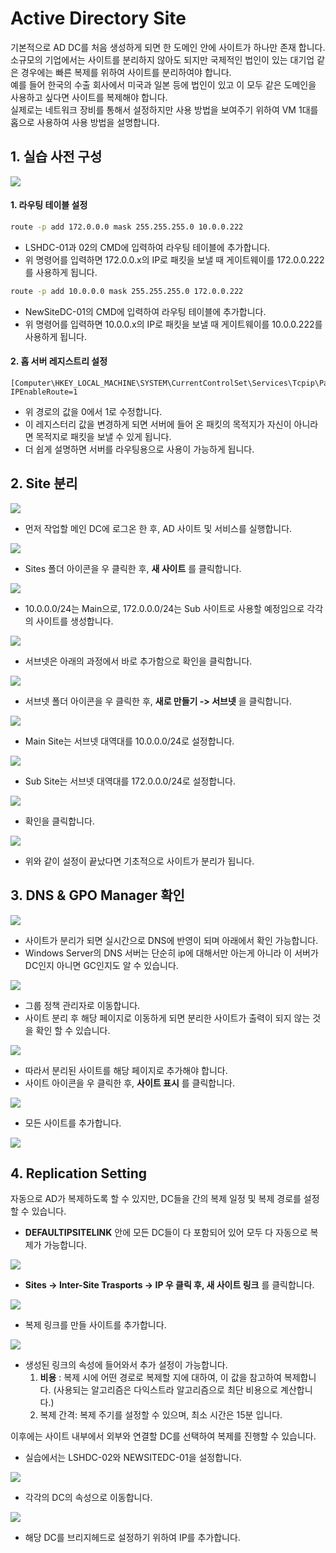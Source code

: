 # Active Directory Site

기본적으로 AD DC를 처음 생성하게 되면 한 도메인 안에 사이트가 하나만 존재 합니다. 소규모의 기업에서는 사이트를 분리하지 않아도 되지만 국제적인 법인이 있는 대기업 같은 경우에는 빠른 복제를 위하여 사이트를 분리하여야 합니다.  
예를 들어 한국의 수출 회사에서 미국과 일본 등에 법인이 있고 이 모두 같은 도메인을 사용하고 싶다면 사이트를 복제해야 합니다.  
실제로는 네트워크 장비를 통해서 설정하지만 사용 방법을 보여주기 위하여 VM 1대를 홉으로 사용하여 사용 방법을 설명합니다.  

## 1. 실습 사전 구성

![](./MD_Images/03_00001.jpg)

#### 1. 라우팅 테이블 설정
```bash
route -p add 172.0.0.0 mask 255.255.255.0 10.0.0.222
```
* LSHDC-01과 02의 CMD에 입력하여 라우팅 테이블에 추가합니다.
* 위 명령어를 입력하면 172.0.0.x의 IP로 패킷을 보낼 때 게이트웨이를 172.0.0.222를 사용하게 됩니다.


```bash
route -p add 10.0.0.0 mask 255.255.255.0 172.0.0.222
```
* NewSiteDC-01의 CMD에 입력하여 라우팅 테이블에 추가합니다.
* 위 명령어를 입력하면 10.0.0.x의 IP로 패킷을 보낼 때 게이트웨이를 10.0.0.222를 사용하게 됩니다.

#### 2. 홉 서버 레지스트리 설정
```
[Computer\HKEY_LOCAL_MACHINE\SYSTEM\CurrentControlSet\Services\Tcpip\Parameters]
IPEnableRoute=1
```
* 위 경로의 값을 0에서 1로 수정합니다.
* 이 레지스터리 값을 변경하게 되면 서버에 들어 온 패킷의 목적지가 자신이 아니라면 목적지로 패킷을 보낼 수 있게 됩니다.
* 더 쉽게 설명하면 서버를 라우팅용으로 사용이 가능하게 됩니다.

## 2. Site 분리

![](./MD_Images/03_01001.jpg)
* 먼저 작업할 메인 DC에 로그온 한 후, AD 사이트 및 서비스를 실행합니다.

![](./MD_Images/03_01002.jpg)
* Sites 폴더 아이콘을 우 클릭한 후, __새 사이트__ 를 클릭합니다.

![](./MD_Images/03_01003.jpg)
* 10.0.0.0/24는 Main으로, 172.0.0.0/24는 Sub 사이트로 사용할 예정임으로 각각의 사이트를 생성합니다.

![](./MD_Images/03_01004.jpg)
* 서브넷은 아래의 과정에서 바로 추가함으로 확인을 클릭합니다.

![](./MD_Images/03_01005.jpg)
* 서브넷 폴더 아이콘을 우 클릭한 후, __새로 만들기 -> 서브넷__ 을 클릭합니다. 

![](./MD_Images/03_01006.jpg)
* Main Site는 서브넷 대역대를 10.0.0.0/24로 설정합니다.

![](./MD_Images/03_01007.jpg)
* Sub Site는 서브넷 대역대를 172.0.0.0/24로 설정합니다.

![](./MD_Images/03_01008.jpg)
* 확인을 클릭합니다.

![](./MD_Images/03_01009.jpg)
* 위와 같이 설정이 끝났다면 기초적으로 사이트가 분리가 됩니다.

## 3. DNS & GPO Manager 확인

![](./MD_Images/03_02001.jpg)
* 사이트가 분리가 되면 실시간으로 DNS에 반영이 되며 아래에서 확인 가능합니다.
* Windows Server의 DNS 서버는 단순히 ip에 대해서만 아는게 아니라 이 서버가 DC인지 아니면 GC인지도 알 수 있습니다.

![](./MD_Images/03_02002.jpg)
* 그룹 정책 관리자로 이동합니다.
* 사이트 분리 후 해당 페이지로 이동하게 되면 분리한 사이트가 출력이 되지 않는 것을 확인 할 수 있습니다.

![](./MD_Images/03_02003.jpg)
* 따라서 분리된 사이트를 해당 페이지로 추가해야 합니다.
* 사이트 아이콘을 우 클릭한 후, __사이트 표시__ 를 클릭합니다.

![](./MD_Images/03_02004.jpg)
* 모든 사이트를 추가합니다.

![](./MD_Images/03_02005.jpg)

## 4. Replication Setting
자동으로 AD가 복제하도록 할 수 있지만, DC들을 간의 복제 일정 및 복제 경로를 설정할 수 있습니다.
* __DEFAULTIPSITELINK__ 안에 모든 DC들이 다 포함되어 있어 모두 다 자동으로 복제가 가능합니다.

![](./MD_Images/03_03001.jpg)
 * __Sites -> Inter-Site Trasports -> IP 우 클릭 후, 새 사이트 링크__ 를 클릭합니다. 

![](./MD_Images/03_03002.jpg)
* 복제 링크를 만들 사이트를 추가합니다.

![](./MD_Images/03_03003.jpg)
* 생성된 링크의 속성에 들어와서 추가 설정이 가능합니다.
    1. __비용__ : 복제 시에 어떤 경로로 복제할 지에 대하여, 이 값을 참고하여 복제합니다. (사용되는 알고리즘은 다익스트라 알고리즘으로 최단 비용으로 계산합니다.)
    2. 복제 간격: 복제 주기를 설정할 수 있으며, 최소 시간은 15분 입니다.

이후에는 사이트 내부에서 외부와 연결할 DC를 선택하여 복제를 진행할 수 있습니다.
* 실습에서는 LSHDC-02와 NEWSITEDC-01을 설정합니다.

![](./MD_Images/03_03004.jpg)
* 각각의 DC의 속성으로 이동합니다.

![](./MD_Images/03_03005.jpg)
* 해당 DC를 브리지헤드로 설정하기 위하여 IP를 추가합니다.
